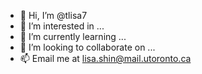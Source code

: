 - 👋 Hi, I’m @tlisa7
- 👀 I’m interested in ...
- 🌱 I’m currently learning ...
- 💞️ I’m looking to collaborate on ...
- 📫 Email me at lisa.shin@mail.utoronto.ca

<!---
tlisa7/tlisa7 is a ✨ special ✨ repository because its `README.md` (this file) appears on your GitHub profile.
You can click the Preview link to take a look at your changes.
--->
